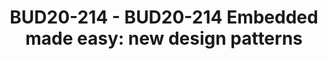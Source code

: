 ---
categories:
- BUD20
image:
  featured: 'true'
  path: https://static.linaro.org/connect/bud20/images/BUD20-214.png
session_id: BUD20-214
session_speakers:
- speaker_bio: François-Frédéric is an entrepreneur with 30 years of experience in
    technical, sales and marketing positions. Prior to joining Linaro, François-Frédéric
    was VP Business Development at 6WIND where he has been instrumental in creating
    success for SDN and NFV offerings.<br /> <br /> Prior to that, he has been CTO
    and co-founder of Vedicis where he led architecture and development teams, and
    previously he held several technical and marketing functions at Olivetti, Unisys,
    Access360, Tempoline, Versada Networks, NetSecureOne and Radware.<br /> <br />
    François-Frédéric holds a degree in computing science from Université de Paris
    VII. He is the author of seven patents.
  speaker_company: Linaro
  speaker_image: http://avatars.sched.co/b/dc/4710353/avatar.jpg.320x320px.jpg?080
  speaker_name: François-Frédéric Ozog
  speaker_position: Linaro Edge & Fog computing group director
  speaker_role: attendee, speaker
session_track: IoT Fog/Gateway/Edge Computing
tag: session
tags: IoT Fog/Gateway/Edge Computing
title: 'BUD20-214 - BUD20-214 Embedded made easy: new design patterns'
---